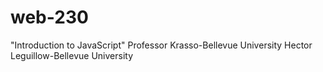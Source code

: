 # web-230
"Introduction to JavaScript"
Professor Krasso-Bellevue University
Hector Leguillow-Bellevue University


